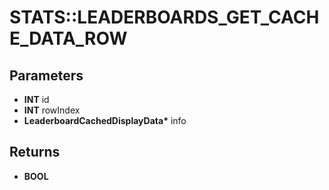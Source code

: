 # STATS::LEADERBOARDS_GET_CACHE_DATA_ROW

## Parameters
* **INT** id
* **INT** rowIndex
* **LeaderboardCachedDisplayData\*** info

## Returns
* **BOOL**